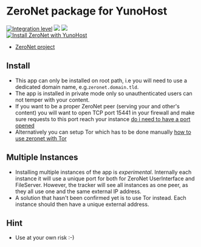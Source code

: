 # ZeroNet package for YunoHost
[![Integration level](https://dash.yunohost.org/integration/zeronet.svg)](https://dash.yunohost.org/appci/app/zeronet) ![](https://ci-apps.yunohost.org/ci/badges/zeronet.status.svg) ![](https://ci-apps.yunohost.org/ci/badges/zeronet.maintain.svg)  
[![Install ZeroNet with YunoHost](https://install-app.yunohost.org/install-with-yunohost.png)](https://install-app.yunohost.org/?app=zeronet)

- [ZeroNet project](https://github.com/HelloZeroNet/ZeroNet)

## Install
- This app can only be installed on root path, i.e you will need to use a dedicated domain name, e.g.`zeronet.domain.tld`.
- The app is installed in private mode only so unauthenticated users can not temper with your content.
- If you want to be a proper ZeroNet peer (serving your and other's content) you will want to open TCP port 15441 in your firewall and make sure requests to this port reach your instance [do i need to have a port opened](https://zeronet.readthedocs.io/en/latest/faq/#do-i-need-to-have-a-port-opened)
- Alternatively you can setup Tor which has to be done manually [how to use zeronet with Tor](https://zeronet.readthedocs.io/en/latest/faq/#how-to-use-zeronet-with-tor)

## Multiple Instances
- Installing multiple instances of the app is *experimental*. Internally each instance it will use a unique port for both for ZeroNet UserInterface and FileServer. However, the tracker will see all instances as one peer, as they all use one and the same external IP address.
- A solution that hasn't been confirmed yet is to use Tor instead. Each instance should then have a unique external address.

## Hint
- Use at your own risk :-)

